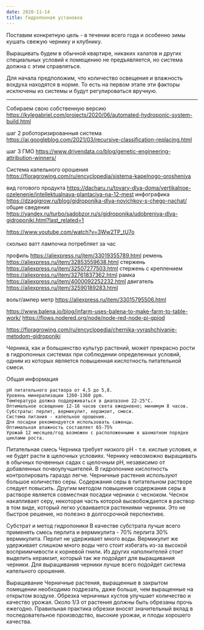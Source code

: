 ```yaml
---
date: 2020-11-14
title: Гидропонная установка
---
```


Поставим конкретную цель - в течении всего года и особенно зимы кушать свежую чернику и клубнику.

Выращивать будем в обычной квартире, никаких халатов и других специальных условий к помещению не предъявляется, но система должна с этим справляться.

Для начала предположим, что количество освещения и влажность вохдуха находятся в норме. То есть на первом этапе эти факторы исключены из системы и будут регулироваться вручную.

----
Собираем свою собственную версию
https://kylegabriel.com/projects/2020/06/automated-hydroponic-system-build.html

шаг 2 роботоризированныя система https://ai.googleblog.com/2021/03/recursive-classification-replacing.html

шаг 3 ГМО https://www.drivendata.co/blog/genetic-engineering-attribution-winners/

Система капельного орошения
https://floragrowing.com/ru/encyclopedia/sistema-kapelnogo-orosheniya


вид готового продукта https://dacharu.ru/tovary-dlya-doma/vertikalnoe-ozelenenie/intellektualnaya-plantaciya-na-12-mest
инфографика https://dzagigrow.ru/blog/gidroponika-dlya-novichkov-s-chego-nachat/
общие сведения https://yandex.ru/turbo/sadobzor.ru/s/gidroponika/udobreniya-dlya-gidroponiki.html?last_related=1

https://www.youtube.com/watch?v=3Ww2TP_tU7o

сколько ватт лампочка потребляет за час

профиль https://aliexpress.ru/item/33019355789.html
ремень https://aliexpress.ru/item/32853559638.html
стержень https://aliexpress.ru/item/32507277503.html
стержень с креплением https://aliexpress.ru/item/32761837362.html
рамка https://aliexpress.ru/item/4000092252232.html
двигатель https://aliexpress.ru/item/32590189283.html

вольт/ампер метр https://aliexpress.ru/item/33015795506.html


https://www.balena.io/blog/infarm-uses-balena-to-make-farm-to-table-work/
https://flows.nodered.org/node/node-red-node-pi-gpiod


https://floragrowing.com/ru/encyclopedia/chernika-vyrashchivanie-metodom-gidroponiki

Черника, как и большинство культур растений, может прекрасно рости в гидропонных системах при соблюдении определенных условий, одним из которых является повышенная кислотность питательной смеси.
 
Общая информация

    рН питательного раствора от 4,5 до 5,8.
    Уровень минерализации 1260-1360 ppm.
    Температура должна поддерживаться в диапазоне 22-25°С.
    Оптимальное освещение 12-16 часов света ежедневно; минимум 8 часов.
    Субстраты: перлит, вермикулит, керамзит, смеси.
    Система питания - капельное орошение.
    Для посадки рекомендуется использовать саженцы.
    Оптимальная влажность составляет 65-75%
    Урожай 12 месяцев/год возможен с расположенными в шахматном порядке циклами роста.

 
Питательная смесь
Черника требует низкого рН - т.е. кислые условия, и не будет расти в щелочных условиях. Чернику невозможно выращивать в обычных почвенных садах с щелочным рН, независимо от добавленных почвоулучшителей. В гидропонике кислотность контролировать гараздо легче.
Черничные растения используют большое количество серы. Содержания серы в питательном растворе следует повысить. Другим методом повышения содержания серы в растворе является совместная посадки черники с чесноком. Чеснок накапливает серу, некоторая часть которой высвобождается в раствор в том виде, который легко усваивается растениями черники. Это не быстрое решение, но полезно в долгосрочной перспективе.
 
Субстрат и метод гидропоники
В качестве субстрата лучше всего применять смесь перлита и вермикулита - 70% перлита 30% вермикулита. Перлит не удерживает много воды. Вермикулит же удерживает слишком много воды чего стоит избегать из-за высокой восприимчивости к корневой гнили. Из других наполнителей стоит выделить керамзит, который так же подойдет для выращивания черники.
Для выращивания черники лучше всего подойдет система капельного орошения.
 
Выращивание
Черничные растения, выращенные в закрытом помещении необходимо подрезать, даже больше, чем выращенные на открытом воздухе. Обрезка черничных кустов улучшает количество и качество урожая. Около 1/3 от растения должны быть обрезаны прочь ежегодно. Правильная практика обрезки вносят значительный вклад в последовательное производство, высокие урожаи, и плоды хорошего качества.